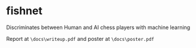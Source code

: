 # fishnet
Discriminates between Human and AI chess players with machine learning

Report at `\docs\writeup.pdf` and poster at `\docs\poster.pdf`
